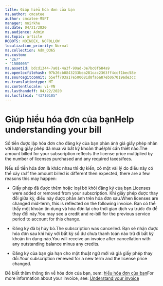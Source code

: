```yaml
---
title: Giúp hiểu hóa đơn của bạn
ms.author: cmcatee
author: cmcatee-MSFT
manager: mnirkhe
ms.date: 04/21/2020
ms.audience: Admin
ms.topic: article
ROBOTS: NOINDEX, NOFOLLOW
localization_priority: Normal
ms.collection: Adm_O365
ms.custom:
- "267"
- "1500005"
ms.assetid: bdcd1344-7a01-4a3f-90ad-3e7bc0f684a9
ms.openlocfilehash: 97b26cb0843233bea281cac2363ff4ccf1bec58e
ms.sourcegitcommit: 55eff703a17e500681d8fa6a87eb067019ade3cc
ms.translationtype: MT
ms.contentlocale: vi-VN
ms.lasthandoff: 04/22/2020
ms.locfileid: "43710105"
---
```

# <a name="help-understanding-your-bill"></a><span data-ttu-id="9037c-102">Giúp hiểu hóa đơn của bạn</span><span class="sxs-lookup"><span data-stu-id="9037c-102">Help understanding your bill</span></span>

<span data-ttu-id="9037c-103">Số tiền được lập hóa đơn cho đăng ký của bạn phản ánh giá giấy phép nhân với lượng giấy phép đã mua và bất kỳ khoản thuế/phí cần thiết nào.</span><span class="sxs-lookup"><span data-stu-id="9037c-103">The amount billed for your subscription reflects the license price multiplied by the number of licenses purchased and any required taxes/fees.</span></span>
  
<span data-ttu-id="9037c-104">Nếu số tiền hóa đơn là khác nhau thì dự kiến, có một vài lý do điều này có thể xảy ra:</span><span class="sxs-lookup"><span data-stu-id="9037c-104">If the amount billed is different then expected, there are a few reasons this may happen:</span></span>
  
- <span data-ttu-id="9037c-105">Giấy phép đã được thêm hoặc loại bỏ khỏi đăng ký của bạn.</span><span class="sxs-lookup"><span data-stu-id="9037c-105">Licenses were added or removed from your subscription.</span></span> <span data-ttu-id="9037c-106">Khi giấy phép được thay đổi giữa kỳ, điều này được phản ánh trên hóa đơn sau.</span><span class="sxs-lookup"><span data-stu-id="9037c-106">When licenses are changed mid-term, this is reflected on the following invoice.</span></span> <span data-ttu-id="9037c-107">Bạn có thể thấy một khoản tín dụng và hóa đơn lại cho thời gian dịch vụ trước đó để thay đổi này.</span><span class="sxs-lookup"><span data-stu-id="9037c-107">You may see a credit and re-bill for the previous service period to account for this change.</span></span>

- <span data-ttu-id="9037c-108">Đăng ký đã bị hủy bỏ.</span><span class="sxs-lookup"><span data-stu-id="9037c-108">The subscription was cancelled.</span></span> <span data-ttu-id="9037c-109">Bạn sẽ nhận được hóa đơn sau khi hủy với bất kỳ số dư chưa thanh toán nào trừ đi bất kỳ khoản tín dụng nào.</span><span class="sxs-lookup"><span data-stu-id="9037c-109">You will receive an invoice after cancellation with any outstanding balance minus any credits.</span></span>

- <span data-ttu-id="9037c-110">Đăng ký của bạn gia hạn cho một thuật ngữ mới và giá giấy phép thay đổi.</span><span class="sxs-lookup"><span data-stu-id="9037c-110">Your subscription renewed for a new term and the license price changed.</span></span>

<span data-ttu-id="9037c-111">Để biết thêm thông tin về hóa đơn của bạn, xem: [hiểu hóa đơn của bạn](https://docs.microsoft.com/office365/admin/subscriptions-and-billing/understand-your-invoice)</span><span class="sxs-lookup"><span data-stu-id="9037c-111">For more information about your invoice, see: [Understand your invoice](https://docs.microsoft.com/office365/admin/subscriptions-and-billing/understand-your-invoice)</span></span>